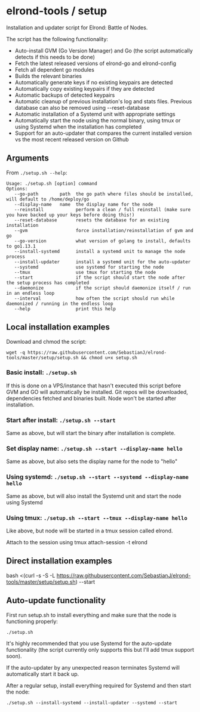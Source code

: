 # elrond-tools / setup

Installation and updater script for Elrond: Battle of Nodes.

The script has the following functionality:
- Auto-install GVM (Go Version Manager) and Go (the script automatically detects if this needs to be done)
- Fetch the latest released versions of elrond-go and elrond-config
- Fetch all dependent go modules
- Builds the relevant binaries
- Automatically generate keys if no existing keypairs are detected
- Automatically copy existing keypairs if they are detected
- Automatic backups of detected keypairs
- Automatic cleanup of previous installation's log and stats files. Previous database can also be removed using --reset-database
- Automatic installation of a Systemd unit with appropriate settings
- Automatically start the node using the normal binary, using tmux or using Systemd when the installation has completed
- Support for an auto-updater that compares the current installed version vs the most recent released version on Github

## Arguments
From `./setup.sh --help`:

```
Usage: ./setup.sh [option] command
Options:
   --go-path        path  the go path where files should be installed, will default to /home/deploy/go
   --display-name   name  the display name for the node
   --reinstall            perform a clean / full reinstall (make sure you have backed up your keys before doing this!)
   --reset-database       resets the database for an existing installation
   --gvm                  force installation/reinstallation of gvm and go
   --go-version           what version of golang to install, defaults to go1.13.1
   --install-systemd      install a systemd unit to manage the node process
   --install-updater      install a systemd unit for the auto-updater
   --systemd              use systemd for starting the node
   --tmux                 use tmux for starting the node
   --start                if the script should start the node after the setup process has completed
   --daemonize            if the script should daemonize itself / run in an endless loop
   --interval             how often the script should run while daemonized / running in the endless loop
   --help                 print this help
```

## Local installation examples

Download and chmod the script:

```
wget -q https://raw.githubusercontent.com/SebastianJ/elrond-tools/master/setup/setup.sh && chmod u+x setup.sh
```

### Basic install: `./setup.sh`

If this is done on a VPS/instance that hasn't executed this script before GVM and GO will automatically be installed. Git repos will be downloaded, dependencies fetched and binaries built. Node won't be started after installation.

### Start after install: `./setup.sh --start`

Same as above, but will start the binary after installation is complete.

### Set display name: `./setup.sh --start --display-name hello`

Same as above, but also sets the display name for the node to "hello"


### Using systemd: `./setup.sh --start --systemd --display-name hello`

Same as above, but will also install the Systemd unit and start the node using Systemd

### Using tmux: `./setup.sh --start --tmux --display-name hello`

Like above, but node will be started in a tmux session called elrond.

Attach to the session using tmux attach-session -t elrond

## Direct installation examples

bash <(curl -s -S -L https://raw.githubusercontent.com/SebastianJ/elrond-tools/master/setup/setup.sh) --start


## Auto-update functionality

First run setup.sh to install everything and make sure that the node is functioning properly:

`./setup.sh`

It's highly recommended that you use Systemd for the auto-update functionality (the script currently only supports this but I'll add tmux support soon).

If the auto-updater by any unexpected reason terminates Systemd will automatically start it back up.

After a regular setup, install everything required for Systemd and then start the node:

`./setup.sh --install-systemd --install-updater --systemd --start`

